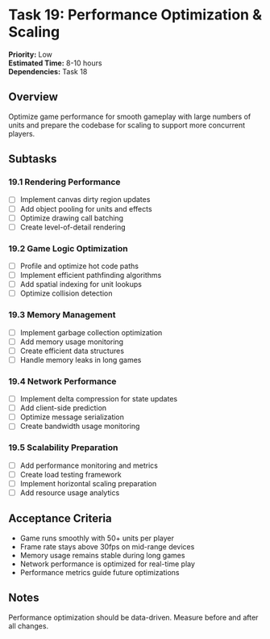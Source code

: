 # Task 19: Performance Optimization & Scaling

**Priority:** Low  
**Estimated Time:** 8-10 hours  
**Dependencies:** Task 18  

## Overview
Optimize game performance for smooth gameplay with large numbers of units and prepare the codebase for scaling to support more concurrent players.

## Subtasks

### 19.1 Rendering Performance
- [ ] Implement canvas dirty region updates
- [ ] Add object pooling for units and effects
- [ ] Optimize drawing call batching
- [ ] Create level-of-detail rendering

### 19.2 Game Logic Optimization
- [ ] Profile and optimize hot code paths
- [ ] Implement efficient pathfinding algorithms
- [ ] Add spatial indexing for unit lookups
- [ ] Optimize collision detection

### 19.3 Memory Management
- [ ] Implement garbage collection optimization
- [ ] Add memory usage monitoring
- [ ] Create efficient data structures
- [ ] Handle memory leaks in long games

### 19.4 Network Performance
- [ ] Implement delta compression for state updates
- [ ] Add client-side prediction
- [ ] Optimize message serialization
- [ ] Create bandwidth usage monitoring

### 19.5 Scalability Preparation
- [ ] Add performance monitoring and metrics
- [ ] Create load testing framework
- [ ] Implement horizontal scaling preparation
- [ ] Add resource usage analytics

## Acceptance Criteria
- Game runs smoothly with 50+ units per player
- Frame rate stays above 30fps on mid-range devices
- Memory usage remains stable during long games
- Network performance is optimized for real-time play
- Performance metrics guide future optimizations

## Notes
Performance optimization should be data-driven. Measure before and after all changes.